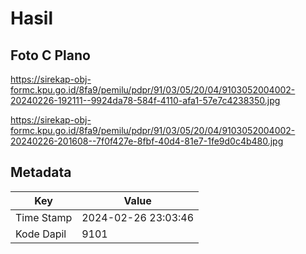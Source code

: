 # Hasil

## Foto C Plano

https://sirekap-obj-formc.kpu.go.id/8fa9/pemilu/pdpr/91/03/05/20/04/9103052004002-20240226-192111--9924da78-584f-4110-afa1-57e7c4238350.jpg

https://sirekap-obj-formc.kpu.go.id/8fa9/pemilu/pdpr/91/03/05/20/04/9103052004002-20240226-201608--7f0f427e-8fbf-40d4-81e7-1fe9d0c4b480.jpg


## Metadata

| Key        | Value               |
| ---------- | ------------------- |
| Time Stamp | 2024-02-26 23:03:46 |
| Kode Dapil | 9101                |



